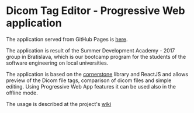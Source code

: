 # Dicom Tag Editor - Progressive Web application

The application served from GitHub Pages is [here](https://milung.github.io/dicom-editor/dist/). 

The application is result of the Summer Development Academy - 2017 group in Bratislava, which is our bootcamp program for the students of the software engineering on local universities. 

The application is based on the [cornerstone](https://github.com/chafey/cornerstone) library and ReactJS and allows preview of the Dicom file tags, comparison of dicom files and simple editing. Using Progressive Web App features it can be used also in the offline mode. 

The usage is described at the project's [wiki](https://github.com/milung/dicom-editor/wiki/Usage)

